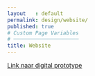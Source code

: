 ```yaml
---
layout   : default
permalink: design/website/
published: true
# Custom Page Variables
# ─────────────────────
title: Website
---
```

<a href="https://xd.adobe.com/view/3c8f88ee-fe99-427b-5f5a-798f1e4de6e0-4abe/?fullscreen" target="blank" class="link">
Link naar digital prototype</a>